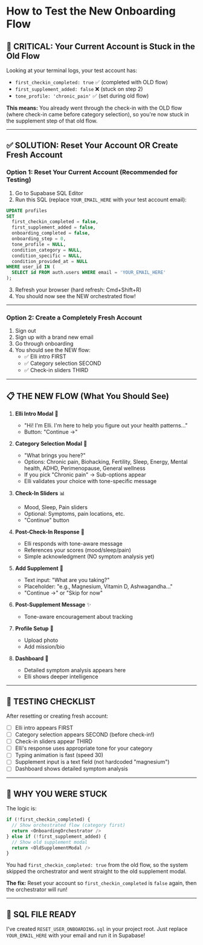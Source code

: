 # How to Test the New Onboarding Flow

## 🚨 CRITICAL: Your Current Account is Stuck in the Old Flow

Looking at your terminal logs, your test account has:
- `first_checkin_completed: true` ✅ (completed with OLD flow)
- `first_supplement_added: false` ❌ (stuck on step 2)
- `tone_profile: 'chronic_pain'` ✅ (set during old flow)

**This means:** You already went through the check-in with the OLD flow (where check-in came before category selection), so you're now stuck in the supplement step of that old flow.

---

## ✅ SOLUTION: Reset Your Account OR Create Fresh Account

### **Option 1: Reset Your Current Account (Recommended for Testing)**

1. Go to Supabase SQL Editor
2. Run this SQL (replace `YOUR_EMAIL_HERE` with your test account email):

```sql
UPDATE profiles
SET 
  first_checkin_completed = false,
  first_supplement_added = false,
  onboarding_completed = false,
  onboarding_step = 0,
  tone_profile = NULL,
  condition_category = NULL,
  condition_specific = NULL,
  condition_provided_at = NULL
WHERE user_id IN (
  SELECT id FROM auth.users WHERE email = 'YOUR_EMAIL_HERE'
);
```

3. Refresh your browser (hard refresh: Cmd+Shift+R)
4. You should now see the NEW orchestrated flow!

---

### **Option 2: Create a Completely Fresh Account**

1. Sign out
2. Sign up with a brand new email
3. Go through onboarding
4. You should see the NEW flow:
   - ✅ Elli intro FIRST
   - ✅ Category selection SECOND
   - ✅ Check-in sliders THIRD

---

## 📋 THE NEW FLOW (What You Should See)

1. **Elli Intro Modal** 💙
   - "Hi! I'm Elli. I'm here to help you figure out your health patterns..."
   - Button: "Continue →"

2. **Category Selection Modal** 🎯
   - "What brings you here?"
   - Options: Chronic pain, Biohacking, Fertility, Sleep, Energy, Mental health, ADHD, Perimenopause, General wellness
   - If you pick "Chronic pain" → Sub-options appear
   - Elli validates your choice with tone-specific message

3. **Check-In Sliders** 📊
   - Mood, Sleep, Pain sliders
   - Optional: Symptoms, pain locations, etc.
   - "Continue" button

4. **Post-Check-In Response** 💬
   - Elli responds with tone-aware message
   - References your scores (mood/sleep/pain)
   - Simple acknowledgment (NO symptom analysis yet)

5. **Add Supplement** 💊
   - Text input: "What are you taking?"
   - Placeholder: "e.g., Magnesium, Vitamin D, Ashwagandha..."
   - "Continue →" or "Skip for now"

6. **Post-Supplement Message** ✨
   - Tone-aware encouragement about tracking

7. **Profile Setup** 📸
   - Upload photo
   - Add mission/bio

8. **Dashboard** 🎉
   - Detailed symptom analysis appears here
   - Elli shows deeper intelligence

---

## 🧪 TESTING CHECKLIST

After resetting or creating fresh account:

- [ ] Elli intro appears FIRST
- [ ] Category selection appears SECOND (before check-in!)
- [ ] Check-in sliders appear THIRD
- [ ] Elli's response uses appropriate tone for your category
- [ ] Typing animation is fast (speed 30)
- [ ] Supplement input is a text field (not hardcoded "magnesium")
- [ ] Dashboard shows detailed symptom analysis

---

## 🐛 WHY YOU WERE STUCK

The logic is:
```typescript
if (!first_checkin_completed) {
  // Show orchestrated flow (category first)
  return <OnboardingOrchestrator />
} else if (!first_supplement_added) {
  // Show old supplement modal
  return <OldSupplementModal />
}
```

You had `first_checkin_completed: true` from the old flow, so the system skipped the orchestrator and went straight to the old supplement modal.

**The fix:** Reset your account so `first_checkin_completed` is `false` again, then the orchestrator will run!

---

## 📝 SQL FILE READY

I've created `RESET_USER_ONBOARDING.sql` in your project root.
Just replace `YOUR_EMAIL_HERE` with your email and run it in Supabase!





